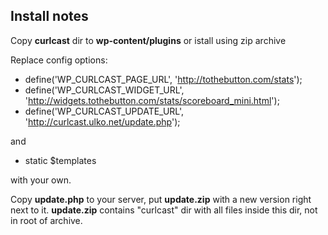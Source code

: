 ## Install notes

Copy **curlcast** dir to **wp-content/plugins** or istall using zip archive

Replace config options:

* define('WP_CURLCAST_PAGE_URL', 'http://tothebutton.com/stats');
* define('WP_CURLCAST_WIDGET_URL', 'http://widgets.tothebutton.com/stats/scoreboard_mini.html');
* define('WP_CURLCAST_UPDATE_URL', 'http://curlcast.ulko.net/update.php'); 

and

* static $templates

with your own.

Copy **update.php** to your server, put **update.zip** with a new version right next to it. 
**update.zip** contains "curlcast" dir with all files inside this dir, not in root of archive.